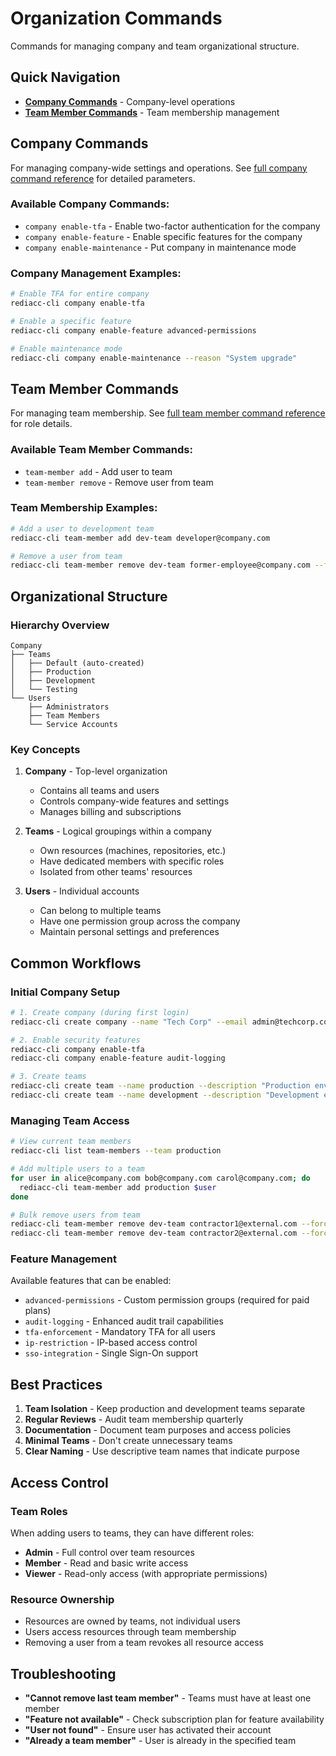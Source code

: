 # Organization Commands

Commands for managing company and team organizational structure.

## Quick Navigation

- **[Company Commands](#company-commands)** - Company-level operations
- **[Team Member Commands](#team-member-commands)** - Team membership management

## Company Commands

For managing company-wide settings and operations. See [full company command reference](./company-commands.md) for detailed parameters.

### Available Company Commands:
- `company enable-tfa` - Enable two-factor authentication for the company
- `company enable-feature` - Enable specific features for the company
- `company enable-maintenance` - Put company in maintenance mode

### Company Management Examples:

```bash
# Enable TFA for entire company
rediacc-cli company enable-tfa

# Enable a specific feature
rediacc-cli company enable-feature advanced-permissions

# Enable maintenance mode
rediacc-cli company enable-maintenance --reason "System upgrade"
```

## Team Member Commands

For managing team membership. See [full team member command reference](./team-member-commands.md) for role details.

### Available Team Member Commands:
- `team-member add` - Add user to team
- `team-member remove` - Remove user from team

### Team Membership Examples:

```bash
# Add a user to development team
rediacc-cli team-member add dev-team developer@company.com

# Remove a user from team
rediacc-cli team-member remove dev-team former-employee@company.com --force
```

## Organizational Structure

### Hierarchy Overview

```
Company
├── Teams
│   ├── Default (auto-created)
│   ├── Production
│   ├── Development
│   └── Testing
└── Users
    ├── Administrators
    ├── Team Members
    └── Service Accounts
```

### Key Concepts

1. **Company** - Top-level organization
   - Contains all teams and users
   - Controls company-wide features and settings
   - Manages billing and subscriptions

2. **Teams** - Logical groupings within a company
   - Own resources (machines, repositories, etc.)
   - Have dedicated members with specific roles
   - Isolated from other teams' resources

3. **Users** - Individual accounts
   - Can belong to multiple teams
   - Have one permission group across the company
   - Maintain personal settings and preferences

## Common Workflows

### Initial Company Setup

```bash
# 1. Create company (during first login)
rediacc-cli create company --name "Tech Corp" --email admin@techcorp.com

# 2. Enable security features
rediacc-cli company enable-tfa
rediacc-cli company enable-feature audit-logging

# 3. Create teams
rediacc-cli create team --name production --description "Production environment"
rediacc-cli create team --name development --description "Development environment"
```

### Managing Team Access

```bash
# View current team members
rediacc-cli list team-members --team production

# Add multiple users to a team
for user in alice@company.com bob@company.com carol@company.com; do
  rediacc-cli team-member add production $user
done

# Bulk remove users from team
rediacc-cli team-member remove dev-team contractor1@external.com --force
rediacc-cli team-member remove dev-team contractor2@external.com --force
```

### Feature Management

Available features that can be enabled:

- `advanced-permissions` - Custom permission groups (required for paid plans)
- `audit-logging` - Enhanced audit trail capabilities
- `tfa-enforcement` - Mandatory TFA for all users
- `ip-restriction` - IP-based access control
- `sso-integration` - Single Sign-On support

## Best Practices

1. **Team Isolation** - Keep production and development teams separate
2. **Regular Reviews** - Audit team membership quarterly
3. **Documentation** - Document team purposes and access policies
4. **Minimal Teams** - Don't create unnecessary teams
5. **Clear Naming** - Use descriptive team names that indicate purpose

## Access Control

### Team Roles

When adding users to teams, they can have different roles:
- **Admin** - Full control over team resources
- **Member** - Read and basic write access
- **Viewer** - Read-only access (with appropriate permissions)

### Resource Ownership

- Resources are owned by teams, not individual users
- Users access resources through team membership
- Removing a user from a team revokes all resource access

## Troubleshooting

- **"Cannot remove last team member"** - Teams must have at least one member
- **"Feature not available"** - Check subscription plan for feature availability
- **"User not found"** - Ensure user has activated their account
- **"Already a team member"** - User is already in the specified team